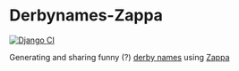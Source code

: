 # Derbynames-Zappa

[![Django CI](https://github.com/bdunnette/derbynames_zappa/actions/workflows/django.yml/badge.svg)](https://github.com/bdunnette/derbynames_zappa/actions/workflows/django.yml)

Generating and sharing funny (?) [derby names](https://en.wikipedia.org/wiki/Derby_name) using [Zappa](https://github.com/zappa/Zappa)
